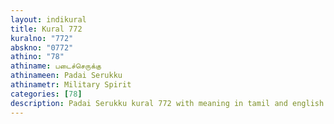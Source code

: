 ```yaml
---
layout: indikural
title: Kural 772
kuralno: "772"
abskno: "0772"
athino: "78"
athiname: படைச்செருக்கு
athinameen: Padai Serukku
athinametr: Military Spirit
categories: [78]
description: Padai Serukku kural 772 with meaning in tamil and english 
---
```


